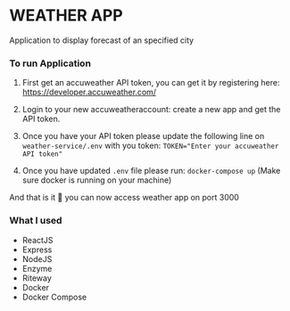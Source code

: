 # WEATHER APP

Application to display forecast of an specified city

### To run Application 

1. First get an accuweather API token, you can get it by registering here:
https://developer.accuweather.com/

2. Login to your new accuweatheraccount: create a new app and get the API token.

3. Once you have your API token please update the following line on ```weather-service/.env``` with you token:
   ```TOKEN="Enter your accuweather API token"```

4. Once you have updated ```.env``` file please run:
   ```docker-compose up``` (Make sure docker is running on your machine)

And that is it 👏  you can now access weather app on port 3000

### What I used
* ReactJS
* Express
* NodeJS
* Enzyme
* Riteway
* Docker
* Docker Compose
